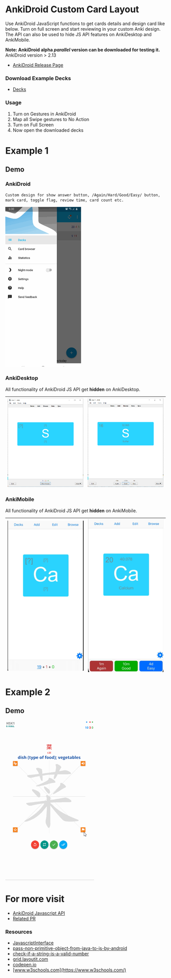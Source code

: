 # AnkiDroid Custom Card Layout

Use AnkiDroid JavaScript functions to get cards details and design card like below. Turn on full screen and start reviewing in your custom Anki design. The API can also be used to hide JS API features on AnkiDesktop and AnkiMobile.

**Note: AnkiDroid alpha *parallel* version can be downloaded for testing it.**
<br>AnkiDroid version > 2.13 
- [AnkiDroid Release Page](https://github.com/ankidroid/Anki-Android/releases)

### Download Example Decks

- [Decks](Decks/)

### Usage
1. Turn on Gestures in AnkiDroid 
2. Map all Swipe gestures to No Action
3. Turn on Full Screen
4. Now open the downloaded decks

# Example 1
## Demo
### AnkiDroid
```
Custom design for show answer button, /Again/Hard/Good/Easy/ button, 
mark card, toggle flag, review time, card count etc.
```
<img src="images/demo_example1.gif" height="500px"/>

### AnkiDesktop
All functionality of AnkiDroid JS API get **hidden** on AnkiDesktop.

|![](images/desktop_1.PNG)|![](images/desktop_2.PNG)|
|--|--|

### AnkiMobile
All functionality of AnkiDroid JS API get **hidden** on AnkiMobile.

|![](images/ankimobile_1.PNG)|![](images/ankimobile_2.PNG)|
|--|--|

# Example 2
## Demo
<img src="images/demo_v1.3.gif" height="500px"/>

# For more visit
- [AnkiDroid Javascript API](https://github.com/ankidroid/Anki-Android/wiki/AnkiDroid-Javascript-API)
- [Related PR](https://github.com/ankidroid/Anki-Android/wiki/AnkiDroid-Javascript-API#linked-issues--pr)

### Resources
- [JavascriptInterface](https://developer.android.com/reference/android/webkit/JavascriptInterface)
- [pass-non-primitive-object-from-java-to-js-by-android](https://stackoverflow.com/questions/21173888/how-to-pass-non-primitive-object-from-java-to-js-by-android-addjavascriptinterfa)
- [check-if-a-string-is-a-valid-number](https://stackoverflow.com/questions/175739/built-in-way-in-javascript-to-check-if-a-string-is-a-valid-number)
- [grid.layoutit.com](https://grid.layoutit.com/)
- [codepen.io](https://codepen.io/)
- [www.w3schools.com](https://www.w3schools.com/)
